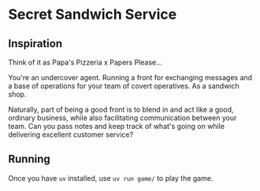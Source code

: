 # Secret Sandwich Service

## Inspiration

Think of it as Papa's Pizzeria x Papers Please...

You're an undercover agent. Running a front for exchanging messages and a base of operations for your team of covert operatives. As a sandwich shop.

Naturally, part of being a good front is to blend in and act like a good, ordinary business, while also facilitating communication between your team. Can you pass notes and keep track of what's going on while delivering excellent customer service?

## Running

Once you have `uv` installed, use `uv run game/` to play the game.
